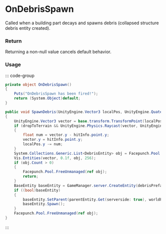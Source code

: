 # OnDebrisSpawn
<Badge type="info" text="Entity"/><Badge type="danger" text="Carbon Compatible"/><Badge type="warning" text="Oxide Compatible"/>
Called when a building part decays and spawns debris (collapsed structure debris entity created).

### Return
Returning a non-null value cancels default behavior.

### Usage
::: code-group
```csharp [Example]
private object OnDebrisSpawn()
{
	Puts("OnDebrisSpawn has been fired!");
	return (System.Object)default;
}
```
```csharp [Source — Assembly-CSharp @ DecayEntity]
public void SpawnDebris(UnityEngine.Vector3 localPos, UnityEngine.Quaternion rot, bool dropToTerrain)
{
	UnityEngine.Vector3 vector = base.transform.TransformPoint(localPos);
	if (dropToTerrain && UnityEngine.Physics.Raycast(vector, UnityEngine.Vector3.down, out var hitInfo, 6f, 8388608))
	{
		float num = vector.y - hitInfo.point.y;
		vector.y = hitInfo.point.y;
		localPos.y -= num;
	}
	System.Collections.Generic.List<DebrisEntity> obj = Facepunch.Pool.Get<System.Collections.Generic.List<DebrisEntity>>();
	Vis.Entities(vector, 0.1f, obj, 256);
	if (obj.Count > 0)
	{
		Facepunch.Pool.FreeUnmanaged(ref obj);
		return;
	}
	BaseEntity baseEntity = GameManager.server.CreateEntity(debrisPrefab.resourcePath, base.transform.TransformPoint(localPos), base.transform.rotation * rot);
	if ((bool)baseEntity)
	{
		baseEntity.SetParent(parentEntity.Get(serverside: true), worldPositionStays: true);
		baseEntity.Spawn();
	}
	Facepunch.Pool.FreeUnmanaged(ref obj);
}

```
:::

